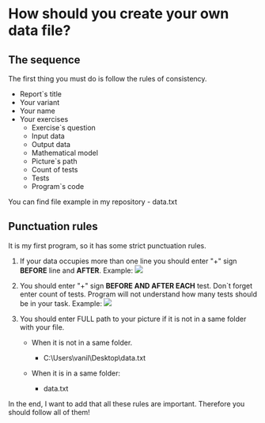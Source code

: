 # How should you create your own data file?

## The sequence
The first thing you must do is follow the rules of consistency.
* Report`s title
* Your variant 
* Your name
* Your exercises
  * Exercise`s question
  * Input data
  * Output data
  * Mathematical model
  * Picture`s path
  * Count of tests
  * Tests
  * Program`s code

You can find file example in my repository - data.txt

## Punctuation rules
It is my first program, so it has some strict punctuation rules.

1. If your data occupies more than one line you should enter
"+" sign __BEFORE__ line and __AFTER__. Example:
![](C:\Users\vanil\Desktop\1.jpg)

2. You should enter "+" sign **BEFORE AND AFTER EACH** test.
Don`t forget enter count of tests. Program will not understand
how many tests should be in your task. Example:
![](C:\Users\vanil\Desktop\2.jpg)

3. You should enter FULL path to your picture if it is not in 
a same folder with your file. 
    * When it is not in a same folder.
      * C:\Users\vanil\Desktop\data.txt
      
    * When it is in a same folder:
        * data.txt
        
In the end, I want to add that all these rules are important.
Therefore you should follow all of them!